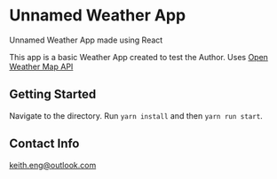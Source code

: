 # Unnamed Weather App
Unnamed Weather App made using React

This app is a basic Weather App created to test the Author. Uses [Open Weather Map API](https://openweathermap.org/)

## Getting Started
Navigate to the directory. Run `yarn install` and then `yarn run start`.

## Contact Info
keith.eng@outlook.com